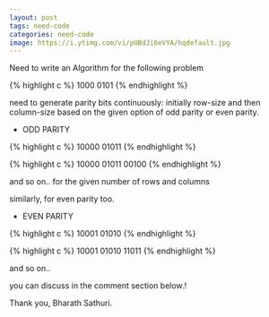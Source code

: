 ```yaml
---
layout: post
tags: need-code
categories: need-code
image: https://i.ytimg.com/vi/pUBdJi6eVYA/hqdefault.jpg
---
```


Need to write an Algorithm for the following problem

{% highlight c %}
1000
0101
{% endhighlight %}

need to generate parity bits continuously: initially row-size and then column-size based on the given option of odd parity or even parity.

- ODD PARITY

{% highlight c %}
10000
01011
{% endhighlight %}

{% highlight c %}
10000
01011
00100
{% endhighlight %}

and so on.. for the given number of rows and columns

similarly, for even parity too.

- EVEN PARITY

{% highlight c %}
10001
01010
{% endhighlight %}

{% highlight c %}
10001
01010
11011
{% endhighlight %}

and so on..


you can discuss in the comment section below.!


Thank you,
Bharath Sathuri.




